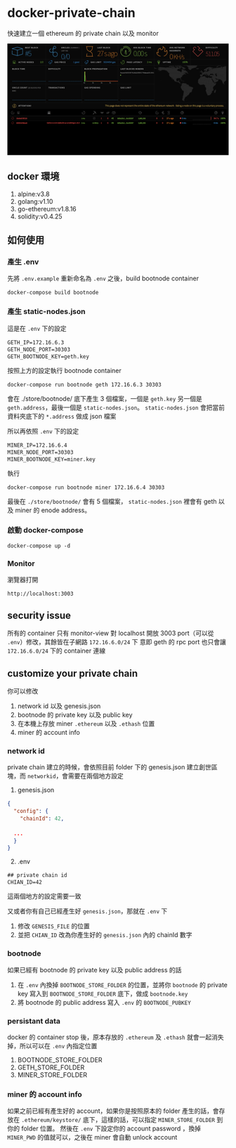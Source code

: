 # docker-private-chain
快速建立一個 ethereum 的 private chain 以及 monitor

![example](https://github.com/hermeslin/docker-private-chain/blob/master/screen-shot.png?001)

## docker 環境
1. alpine:v3.8
2. golang:v1.10
3. go-ethereum:v1.8.16
4. solidity:v0.4.25

## 如何使用

### 產生 .env
先將 `.env.example` 重新命名為 `.env` 之後，build bootnode container
```
docker-compose build bootnode
```

### 產生 static-nodes.json
這是在 `.env` 下的設定
```
GETH_IP=172.16.6.3
GETH_NODE_PORT=30303
GETH_BOOTNODE_KEY=geth.key
```

按照上方的設定執行 bootnode container
```shell
docker-compose run bootnode geth 172.16.6.3 30303
```

會在 ./store/bootnode/ 底下產生 3 個檔案，一個是 `geth.key` 另一個是 `geth.address`，最後一個是 `static-nodes.json`。 `static-nodes.json` 會把當前資料夾底下的 `*.address` 做成 json 檔案

所以再依照 `.env` 下的設定
```
MINER_IP=172.16.6.4
MINER_NODE_PORT=30303
MINER_BOOTNODE_KEY=miner.key
```

執行
```shell
docker-compose run bootnode miner 172.16.6.4 30303
```

最後在 `./store/bootnode/` 會有 5 個檔案， `static-nodes.json` 裡會有 geth 以及 miner 的 enode address。

### 啟動 docker-compose
```shell
docker-compose up -d
```
### Monitor
瀏覽器打開
```
http://localhost:3003
```

## security issue
所有的 container 只有 monitor-view 對 localhost 開放 3003 port（可以從 `.env`）修改，其餘皆在子網路 `172.16.6.0/24` 下
意即 geth 的 rpc port 也只會讓 `172.16.6.0/24` 下的 container 連線

## customize your private chain
你可以修改
1. network id 以及 genesis.json
2. bootnode 的 private key 以及 public key
3. 在本機上存放 miner `.ethereum` 以及 `.ethash` 位置
4. miner 的 account info

### network id
private chain 建立的時候，會依照目前 folder 下的 genesis.json 建立創世區塊，而 `networkid`，會需要在兩個地方設定

1. genesis.json
```json
{
  "config": {
    "chainId": 42,

  ...
  }
}
```

2. .env
```
## private chain id
CHIAN_ID=42
```
這兩個地方的設定需要一致

又或者你有自己已經產生好 `genesis.json`，那就在 `.env` 下
1. 修改 `GENESIS_FILE` 的位置
2. 並把 `CHIAN_ID` 改為你產生好的 `genesis.json` 內的 chainId 數字

### bootnode
如果已經有 bootnode 的 private key 以及 public address 的話
1. 在 `.env` 內換掉 `BOOTNODE_STORE_FOLDER` 的位置，並將你 `bootnode` 的 private key 寫入到 `BOOTNODE_STORE_FOLDER` 底下，做成 `bootnode.key`
2. 將 bootnode 的 public address 寫入 `.env` 的 `BOOTNODE_PUBKEY`

### persistant data
docker 的 container stop 後，原本存放的 `.ethereum` 及 `.ethash` 就會一起消失掉，所以可以在 `.env` 內指定位置

1. BOOTNODE_STORE_FOLDER
2. GETH_STORE_FOLDER
3. MINER_STORE_FOLDER

### miner 的 account info
如果之前已經有產生好的 account，如果你是按照原本的 folder 產生的話，會存放在 `.ethereum/keystore/` 底下，這樣的話，可以指定 `MINER_STORE_FOLDER` 到你的 folder 位置。
然後在 `.env` 下設定你的 account password ，換掉 `MINER_PWD` 的值就可以，之後在 miner 會自動 unlock account